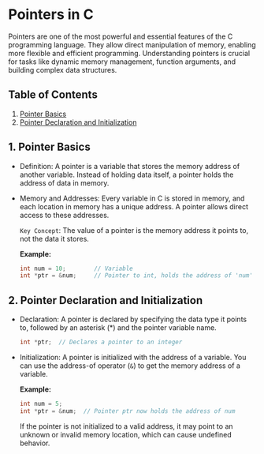 # Pointers in C

Pointers are one of the most powerful and essential features of the C programming language. They allow direct manipulation of memory, enabling more flexible and efficient programming. Understanding pointers is crucial for tasks like dynamic memory management, function arguments, and building complex data structures.

## Table of Contents

1. [Pointer Basics](#1-pointer-basics)
2. [Pointer Declaration and Initialization](#2-pointer-declaration-and-initialization)

## 1. Pointer Basics

- Definition: A pointer is a variable that stores the memory address of another variable. Instead of holding data itself, a pointer holds the address of data in memory.

- Memory and Addresses: Every variable in C is stored in memory, and each location in memory has a unique address. A pointer allows direct access to these addresses.

  `Key Concept`: The value of a pointer is the memory address it points to, not the data it stores.

  **Example:**

  ```c
  int num = 10;        // Variable
  int *ptr = &num;     // Pointer to int, holds the address of 'num'
  ```

## 2. Pointer Declaration and Initialization

- Declaration: A pointer is declared by specifying the data type it points to, followed by an asterisk (*) and the pointer variable name.

  ```c
  int *ptr;  // Declares a pointer to an integer
  ```

- Initialization: A pointer is initialized with the address of a variable. You can use the address-of operator (`&`) to get the memory address of a variable.


  **Example:**

  ```c
  int num = 5;
  int *ptr = &num;  // Pointer ptr now holds the address of num
  ```

  If the pointer is not initialized to a valid address, it may point to an unknown or invalid memory location, which can cause undefined behavior.
